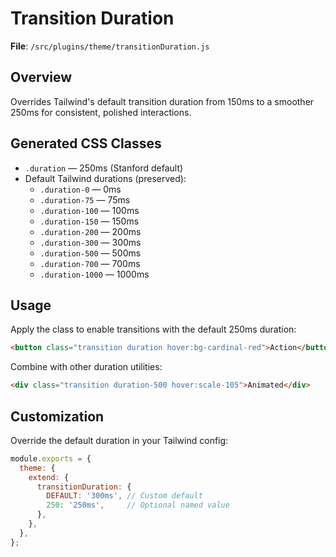# Transition Duration

**File**: `/src/plugins/theme/transitionDuration.js`

## Overview

Overrides Tailwind's default transition duration from 150ms to a smoother 250ms for consistent, polished interactions.

## Generated CSS Classes

- `.duration` — 250ms (Stanford default)
- Default Tailwind durations (preserved):
  - `.duration-0` — 0ms
  - `.duration-75` — 75ms
  - `.duration-100` — 100ms
  - `.duration-150` — 150ms
  - `.duration-200` — 200ms
  - `.duration-300` — 300ms
  - `.duration-500` — 500ms
  - `.duration-700` — 700ms
  - `.duration-1000` — 1000ms

## Usage

Apply the class to enable transitions with the default 250ms duration:
```html
<button class="transition duration hover:bg-cardinal-red">Action</button>
```

Combine with other duration utilities:
```html
<div class="transition duration-500 hover:scale-105">Animated</div>
```

## Customization

Override the default duration in your Tailwind config:
```js
module.exports = {
  theme: {
    extend: {
      transitionDuration: {
        DEFAULT: '300ms', // Custom default
        250: '250ms',     // Optional named value
      },
    },
  },
};
```
